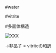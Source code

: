 #water

#vitrite

#多面体構造

![![XXX](October_26-border.png)](storage:非晶子/20071026full.jpg)

→非晶子 = vitriteの和訳
